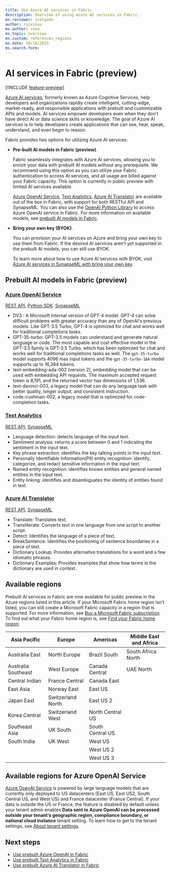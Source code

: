 ```yaml
---
title: Use Azure AI services in Fabric
description: Overview of using Azure AI services in Fabric.
ms.reviewer: ssalgado
author: ruixinxu
ms.author: ruxu
ms.topic: overview
ms.custom: references_regions
ms.date: 10/18/2023
ms.search.form: 
---
```


# AI services in Fabric (preview)

[!INCLUDE [feature-preview](../../includes/feature-preview-note.md)]

[Azure AI services](/azure/ai-services/what-are-ai-services), formerly known as Azure Cognitive Services, help developers and organizations rapidly create intelligent, cutting-edge, market-ready, and responsible applications with prebuilt and customizable APIs and models. AI services empower developers even when they don't have direct AI or data science skills or knowledge. The goal of Azure AI services is to help developers create applications that can see, hear, speak, understand, and even begin to reason. 

Fabric provides two options for utilizing Azure AI services:

- **Pre-built AI models in Fabric (preview)**. 

    Fabric seamlessly integrates with Azure AI services, allowing you to enrich your data with prebuilt AI models without any prerequisite. We recommend using this option as you can utilize your Fabric authentication to access AI services, and all usage are billed against your Fabric capacity. This option is currently in public preview with limited AI services available. 

    [Azure OpenAI Service](https://azure.microsoft.com/products/ai-services/openai-service/), [Text Analytics](https://azure.microsoft.com/products/ai-services/text-analytics/), [Azure AI Translator](https://azure.microsoft.com/products/ai-services/translator/) are available out of the box in Fabric, with support for both RESTful API and SynapseML. You can also use the [OpenAI Python Library](https://platform.openai.com/docs/api-reference?lang=python) to access Azure OpenAI service in Fabric. For more information on available models, see [prebuilt AI models in Fabric](./ai-services-overview.md#prebuilt-ai-models-in-fabric-preview).

- **Bring your own key (BYOK)**. 

    You can provision your AI services on Azure and bring your own key to use them from Fabric. If the desired AI services aren't yet supported in the prebuilt AI models, you can still use BYOK. 

    To learn more about how to use Azure AI services with BYOK, visit [Azure AI services in SynapseML with bring your own key](./ai-services-in-synapseml-bring-your-own-key.md).

## Prebuilt AI models in Fabric (preview)

### [Azure OpenAI Service](https://azure.microsoft.com/products/ai-services/openai-service/) 

[REST API](how-to-use-openai-via-rest-api.md), [Python SDK](how-to-use-openai-sdk-synapse.md). [SynapseML](how-to-use-openai-sdk-synapse.md)

- DV3 : A Microsoft internal version of GPT-4 model. GPT-4 can solve difficult problems with greater accuracy than any of OpenAI's previous models. Like GPT-3.5 Turbo, GPT-4 is optimized for chat and works well for traditional completions tasks.
- GPT-35-turbo: GPT-3.5 models can understand and generate natural language or code. The most capable and cost effective model in the GPT-3.5 family is GPT-3.5 Turbo, which has been optimized for chat and works well for traditional completions tasks as well. The `gpt-35-turbo` model supports 4096 max input tokens and the `gpt-35-turbo-16k` model supports up to 16,384 tokens.
- text-embedding-ada-002 (version 2), embedding model that can be used with embedding API requests. The maximum accepted request token is 8,191, and the returned vector has dimensions of 1,536.
- text-davinci-003, a legacy model that can do any language task with better quality, longer output, and consistent instruction.
- code-cushman-002, a legacy model that is optimized for code-completion tasks.

### [Text Analytics](https://azure.microsoft.com/products/ai-services/text-analytics/) 
[REST API](how-to-use-text-analytics.md), [SynapseML](how-to-use-text-analytics.md)
- Language detection: detects language of the input text.
- Sentiment analysis: returns a score between 0 and 1 indicating the sentiment in the input text.
- Key phrase extraction: identifies the key talking points in the input text. 
- Personally Identifiable Information(PII) entity recognition: identify, categorize, and redact sensitive information in the input text.
- Named entity recognition: identifies known entities and general named entities in the input text.
- Entity linking: identifies and disambiguates the identity of entities found in text.

### [Azure AI Translator](https://azure.microsoft.com/products/ai-services/translator/) 
[REST API](how-to-use-text-translator.md), [SynapseML](how-to-use-text-translator.md)
- Translate: Translates text.
- Transliterate: Converts text in one language from one script to another script.
- Detect: Identifies the language of a piece of text. 
- BreakSentence: Identifies the positioning of sentence boundaries in a piece of text. 
- Dictionary Lookup: Provides alternative translations for a word and a few idiomatic phrases.
- Dictionary Examples: Provides examples that show how terms in the dictionary are used in context. 


## Available regions

Prebuilt AI services in Fabric are now available for public preview in the Azure regions listed in this article. If your Microsoft Fabric home region isn't listed, you can still create a Microsoft Fabric capacity in a region that is supported. For more information, see [Buy a Microsoft Fabric subscription](../../enterprise/buy-subscription.md).
To find out what your Fabric home region is, see [Find your Fabric home region](../../admin/find-fabric-home-region.md).


| Asia Pacific | Europe | Americas | Middle East and Africa | 
| -------- | ------- | ------- | ------- |
| Australia East | North Europe | Brazil South | South Africa North | 
| Australia Southeast | West Europe | Canada Central | UAE North | 
|  Central Indian | France Central | Canada East |  |
| East Asia | Norway East |  East US | | 
| Japan East | Switzerland North | East US 2 |  | 
|  Korea Central | Switzerland West | North Central US |  |
| Southeast Asia | UK South | South Central US |  | 
|  South India | UK West | West US |  |
| |  | West US 2 |  | 
|   |  | West US 3 |  |


## Available regions for Azure OpenAI Service

[Azure OpenAI Service](https://azure.microsoft.com/products/ai-services/openai-service/) is powered by large language models that are currently only deployed to US datacenters (East US, East US2, South Central US, and West US) and France datacenter (France Central). If your data is outside the US or France, the feature is disabled by default unless your tenant admin enables **Data sent to Azure OpenAI can be processed outside your tenant’s geographic region, compliance boundary, or national cloud instance** tenant setting. To learn how to get to the tenant settings, see [About tenant settings](../../admin/tenant-settings-index.md).

## Next steps
- [Use prebuilt Azure OpenAI in Fabric](how-to-use-openai-sdk-synapse.md)
- [Use prebuilt Text Analytics in Fabric](how-to-use-text-analytics.md)
- [Use prebuilt Azure AI Translator in Fabric](how-to-use-text-translator.md)


